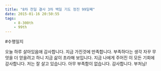 ```yaml
---
title: "8차 천일 결사 3차 백일 기도 정진 99일째"
date: 2015-01-16 20:50:55
tags:
    - 8-300th
    - 99th
---
```


#수행일지

오늘 하루 살아있음애 감사합니다. 지금 가진것에 만족합니다. 부족하다는 생각 자꾸 무엇을 더 얻을려고 하니 지금 삶이 초라해 보입니다. 지금 나에게 주어진 이 모든 기회에 감사합니다. 저는 잘 살고 있습니다. 아무 부족함이 없습니다. 감사합니다. 부처님!
